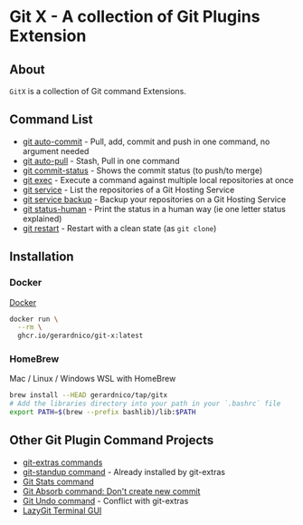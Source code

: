 # Git X - A collection of Git Plugins Extension 

## About

`GitX` is a collection of Git command Extensions.


## Command List

* [git auto-commit](docs/bin/git-auto-commit.md) - Pull, add, commit and push in one command, no argument needed
* [git auto-pull](docs/bin/git-auto-pull.md) - Stash, Pull in one command
* [git commit-status](docs/bin/git-commit-status.md) - Shows the commit status (to push/to merge)
* [git exec](docs/bin/git-exec.md) - Execute a command against multiple local repositories at once
* [git service](docs/bin/git-service.md) - List the repositories of a Git Hosting Service
* [git service backup](docs/bin/git-service-backup.md) - Backup your repositories on a Git Hosting Service
* [git status-human](docs/bin/git-status-human.md) - Print the status in a human way (ie one letter status explained)
* [git restart](docs/bin/git-restart.md) - Restart with a clean state (as `git clone`)


## Installation

### Docker

[Docker](https://github.com/gerardnico/git-x/pkgs/container/git-x)

```bash
docker run \
  --rm \
  ghcr.io/gerardnico/git-x:latest
```

### HomeBrew
 
Mac / Linux / Windows WSL with HomeBrew

```bash
brew install --HEAD gerardnico/tap/gitx
# Add the libraries directory into your path in your `.bashrc` file
export PATH=$(brew --prefix bashlib)/lib:$PATH
```


## Other Git Plugin Command Projects

* [git-extras commands](https://github.com/tj/git-extras/blob/main/Commands.md)
* [git-standup command](https://github.com/kamranahmedse/git-standup) - Already installed by git-extras
* [Git Stats command](https://github.com/arzzen/git-quick-stats)
* [Git Absorb command: Don't create new commit](https://github.com/tummychow/git-absorb/)
* [Git Undo command](https://github.com/Bhupesh-V/ugit) - Conflict with git-extras
* [LazyGit Terminal GUI](https://github.com/jesseduffield/lazygit)
